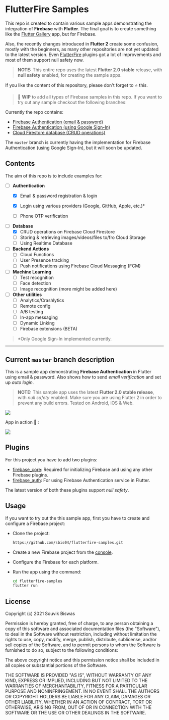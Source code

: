 # FlutterFire Samples

This repo is created to contain various sample apps demonstrating the integration of **Firebase** with **Flutter**. The final goal is to create something like the [Flutter Gallery](https://github.com/flutter/gallery) app, but for Firebase.

Also, the recently changes introduced in **Flutter 2** create some confusion, mostly with the beginners, as many other repositories are not yet updated to the latest version. Even [FlutterFire](https://firebase.flutter.dev/) plugins got a lot of improvements and most of them support null safety now.

> **NOTE:** This entire repo uses the latest **Flutter 2.0 stable** release, with **null safety** enabled, for creating the sample apps.

If you like the content of this repository, please don't forget to :star: this.

> :construction: **WIP** to add all types of Firebase samples in this repo. If you want to try out any sample checkout the following branches:

Currently the repo contains:

* [Firebase Authentication (email & password)](https://github.com/sbis04/flutterfire-samples/tree/email-password)
* [Firebase Authentication (using Google Sign-In)](https://github.com/sbis04/flutterfire-samples/tree/google-sign-in)
* [Cloud Firestore database (CRUD operations)](https://github.com/sbis04/flutterfire-samples/tree/crud-firestore)

The `master` branch is currently having the implementation for Firebase Authentication (using Google Sign-In), but it will soon be updated.

## Contents

The aim of this repo is to include examples for:

- [ ] **Authentication**
  - [x] Email & password registration & login
  - [x] Login using various providers (Google, GitHub, Apple, etc.)*
  - [ ] Phone OTP verification


- [ ] **Database**
  - [x] CRUD operations on Firebase Cloud Firestore
  - [ ] Storing & retrieving images/videos/files to/fro Cloud Storage
  - [ ] Using Realtime Database

- [ ] **Backend Actions**
  - [ ] Cloud Functions
  - [ ] User Presence tracking
  - [ ] Push notifications using Firebase Cloud Messaging (FCM)

- [ ] **Machine Learning**
  - [ ] Test recognition
  - [ ] Face detection
  - [ ] Image recognition (more might be added here)

- [ ] **Other utilities**
  - [ ] Analytics/Crashlytics
  - [ ] Remote config
  - [ ] A/B testing
  - [ ] In-app messaging
  - [ ] Dynamic Linking
  - [ ] Firebase extensions (BETA)

> *Only Google Sign-In implemented currently.

---

## Current `master` branch description

This is a sample app demonstrating **Firebase Authentication** in Flutter using email & password. Also shows how to send *email verification* and set up *auto login*.

> **NOTE:** This sample app uses the latest **Flutter 2.0 stable release**, with *null safety* enabled. Make sure you are using Flutter 2 in order to prevent any build errors. Tested on Android, iOS & Web.

![](https://github.com/sbis04/flutterfire-samples/raw/master/screenshots/flutterfire_authentication_cover.png)

App in action :rocket: :

![](https://github.com/sbis04/flutterfire-samples/raw/master/screenshots/flutterfire_auth.gif)

## Plugins

For this project you have to add two plugins:

- [firebase_core](https://pub.dev/packages/firebase_core): Required for initializing Firebase and using any other Firebase plugins.
- [firebase_auth](https://pub.dev/packages/firebase_auth): For using Firebase Authentication service in Flutter.

The latest version of both these plugins support *null safety*.

## Usage

If you want to try out the this sample app, first you have to create and configure a Firebase project:

* Clone the project:
  
  ```bash
  https://github.com/sbis04/flutterfire-samples.git
  ```

* Create a new Firebase project from the [console](https://console.firebase.google.com/).

* Configure the Firebase for each platform.

* Run the app using the command:
  
  ```bash
  cd flutterfire-samples
  flutter run
  ```

## License

Copyright (c) 2021 Souvik Biswas

Permission is hereby granted, free of charge, to any person obtaining a copy
of this software and associated documentation files (the "Software"), to deal
in the Software without restriction, including without limitation the rights
to use, copy, modify, merge, publish, distribute, sublicense, and/or sell
copies of the Software, and to permit persons to whom the Software is
furnished to do so, subject to the following conditions:

The above copyright notice and this permission notice shall be included in all
copies or substantial portions of the Software.

THE SOFTWARE IS PROVIDED "AS IS", WITHOUT WARRANTY OF ANY KIND, EXPRESS OR
IMPLIED, INCLUDING BUT NOT LIMITED TO THE WARRANTIES OF MERCHANTABILITY,
FITNESS FOR A PARTICULAR PURPOSE AND NONINFRINGEMENT. IN NO EVENT SHALL THE
AUTHORS OR COPYRIGHT HOLDERS BE LIABLE FOR ANY CLAIM, DAMAGES OR OTHER
LIABILITY, WHETHER IN AN ACTION OF CONTRACT, TORT OR OTHERWISE, ARISING FROM,
OUT OF OR IN CONNECTION WITH THE SOFTWARE OR THE USE OR OTHER DEALINGS IN THE
SOFTWARE.
